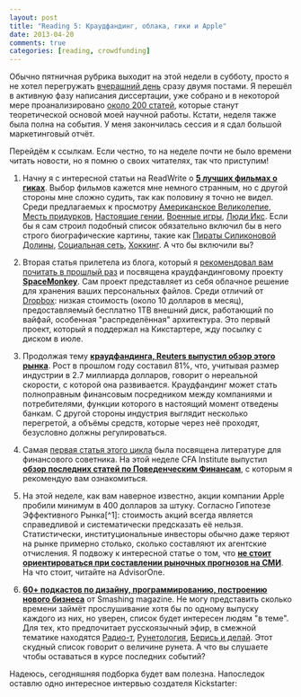```yaml
---
layout: post
title: "Reading 5: Краудфандинг, облака, гики и Apple"
date: 2013-04-20
comments: true
categories: [reading, crowdfunding]
---
```


Обычно пятничная рубрика выходит на этой недели в субботу, просто я не хотел перегружать [вчерашний день](http://blog.vonoiral.com/post/mooc) сразу двумя постами. Я перешёл в активную фазу написания диссертации, уже собрано и в некоторой мере проанализировано [около 200 статей](https://docs.google.com/spreadsheet/ccc?key=0AsWW64027OrxdFdxNUw0a0V1RlRMMXFLUjN1eWNLc0E&usp=sharing), которые станут теоретической основой моей научной работы. Кстати, неделя также была полна на события. У меня закончилась сессия и я сдал большой маркетинговый отчёт.

<!-- more -->

Перейдём к ссылкам. Если честно, то на неделе почти не было времени читать новости, но я помню о своих читателях, так что приступим!

1. Начну я с интересной статьи на ReadWrite о **[5 лучших фильмах о гиках](http://readwrite.com/2013/04/05/the-5-best-nerd-movies-ever?utm_source%3Dfeedburner%26utm_medium%3Dfeed%26utm_campaign%3DFeed%253A%2Breadwriteweb%2B%2528ReadWriteWeb%2529)**. Выбор фильмов кажется мне немного странным, но с другой стороны мне сложно судить, так как половину я точно не видел. Среди предлагаемых к просмотру [Американское Великолепие](http://www.kinopoisk.ru/film/4533/), [Месть придурков](http://www.kinopoisk.ru/film/3868/), [Настоящие гении](http://www.kinopoisk.ru/film/17443/), [Военные игры](http://www.kinopoisk.ru/film/14840/), [Люди Икс](http://www.kinopoisk.ru/film/886/). Если бы я сам строил подобный список обязательно включил бы в него строго биографические картины, такие как [Пираты Силиконовой Долины](http://www.kinopoisk.ru/film/95636/), [Социальная сеть](http://www.kinopoisk.ru/film/427198/), [Хоккинг](http://www.kinopoisk.ru/film/298953/). А что бы включили вы?

2. Вторая статья прилетела из блога, который я [рекомендовал вам почитать в прошлый раз](http://blog.vonoiral.com/post/reading-4-) и посвящена краудфандинговому проекту **[SpaceMonkey](http://www.siliconrus.com/2013/04/space-monkey/?utm_source=feedburner&utm_medium=feed&utm_campaign=Feed%3A+siliconrus+%28Цукерберг+позвонит%29)**. Сам проект представляет из себя облачное решение для хранения ваших персональных файлов. Среди отличий от [Dropbox](http://db.tt/5UzxYEq): низкая стоимость (около 10 долларов в месяц), предоставляемый бесплатно 1TB внешний диск, работающий по вайфай, особенная "распределённая" архитектура. Это первый проект, который я поддержал на Кикстартере, жду посылку с диском в июле.

3. Продолжая тему **[краудфандинга, Reuters выпустил обзор этого рынка](http://www.huffingtonpost.com/2013/04/08/global-crowdfunding-rises-81-percent_n_3036368.html)**. Рост в прошлом году составил 81%, что, учитывая размер индустрии в 2.7 миллиарда долларов, говорит о нереальной скорости, с которой она развивается. Краудфандинг может стать полноправным финансовым посредником между компаниями и потребителями, функции которого в настоящий момент отведены банкам. С другой стороны индустрия выглядит несколько перегретой,  а объёмы средств, которые через неё проходят, безусловно должны регулироваться.


4. Самая [первая статья этого цикла](http://blog.vonoiral.com/post/reading-1-) была посвящена литературе для финансового советника. На этой неделе CFA Institute выпустил  **[обзор последних статей по Поведенческим Финансам](http://blogs.cfainstitute.org/investor/2013/04/12/weekend-reading-for-financial-advisors-brains-behavioral-biases-and-bitcoins/)**, с которым я рекомендую вам ознакомиться.


5. На этой неделе, как вам наверное известно, акции компании Apple пробили минимум в 400 долларов за штуку. Согласно Гипотезе Эффективного Рынка[^1]: стоимость акций всегда является справедливой и систематически предсказать её нельзя. Статистически, институциональные инвесторы обычно даже теряют на рынке примерно столько, сколько составляют их агентские отчисления. Я подвожу к интересной статье о том, что **[не стоит ориентироваться при составлении рыночных прогнозов на СМИ](http://www.advisorone.com/2013/04/01/price-forecasts-in-the-media-a-lousy-way-to-invest)**. На что стоит, читайте на AdvisorOne.


6. **[60+ подкастов по дизайну, программированию, построению нового бизнеса](http://www.smashingmagazine.com/2013/04/19/podcasts-for-designers-developers/)** от Smashing magazine. Не могу представить сколько времени займёт прослушивание хотя бы по одному выпуску каждого из них, но уверен, список будет интересен людям "в теме". Для тех, кто предпочитает русскоязычный эфир, в смежной тематике находятся [Радио-т](http://www.radio-t.com), [Рунетология](http://runetologia.podfm.ru), [Берись и делай](http://bid.podster.ru). Этот скудный список говорит о величине рунета. А что вы слушаете чтобы оставаться в курсе последних событий?

Надеюсь, сегодняшняя подборка будет вам полезна. Напоследок оставлю одно интересное интервью создателя Kickstarter:

<br>
<script type='text/javascript' src='http://pshared.5min.com/Scripts/PlayerSeed.js?sid=281&width=560&height=345&playList=517716968'></script>
</br>
